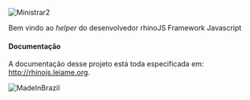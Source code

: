 ![Ministrar2](https://raw.githubusercontent.com/zbraestudio/rhinoJS/master/doc/logo.png)

Bem vindo ao *helper* do desenvolvedor rhinoJS Framework Javascript
#### Documentação
A documentação desse projeto está toda especificada em: http://rhinojs.leiame.org.


![MadeInBrazil](https://raw.githubusercontent.com/zbraestudio/rhinoJS/master/doc/br.png)
